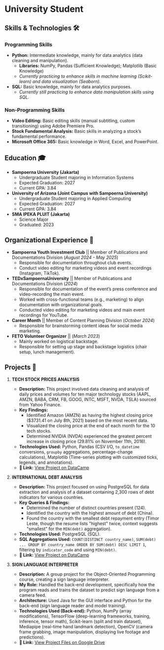 # University Student

## Skills & Technologies 🛠️

### Programming Skills

* **Python:** Intermediate knowledge, mainly for data analytics (data cleaning and manipulation). 
    * **Libraries:** NumPy, Pandas (Sufficient Knowledge); Matplotlib (Basic Knowledge)
    * *Currently practicing to enhance skills in machine learning (Scikit-learn) and data visualization (Seaborn).* 
* **SQL:** Basic knowledge, mainly for data analytics purposes.
    * *Currently still practicing to enhance data manipulation skills using SQL.* 

### Non-Programming Skills

* **Video Editing:** Basic editing skills (manual subtitling, custom transitioning) using Adobe Premiere Pro.
* **Stock Fundamental Analysis:** Basic skills in analyzing a stock’s fundamental performance.
* **Microsoft Office 365:** Basic knowledge in Word, Excel, and PowerPoint. 

## Education 🎓

* **Sampoerna University (Jakarta)** 
    * Undergraduate Student majoring in Information Systems
    * Expected Graduation: 2027
    * Current GPA: 3.84
* **University of Arizona (Joint Campus with Sampoerna University)** 
    * Undergraduate Student majoring in Applied Computing
    * Expected Graduation: 2027
    * Current GPA: 3.84
* **SMA IPEKA PLUIT (Jakarta)**
    * Science Major
    * Graduated: 2023

## Organizational Experience 💼

* **Sampoerna Youth Investment Club** || Member of Publications and Documentations Division (_August 2024 - May 2025_)
    * Responsible for documentation throughout club events. 
    * Conduct video editing for marketing videos and event recordings (Instagram, TikTok). 
* **TEDxSampoernaUniversity** || Member of Publications and Documentations Division (_2024_)
    * Responsible for documentation of the event’s press conference and video-recording the main event. 
    * Worked with cross-functional teams (e.g., marketing) to align documentation with organizational goals. 
    * Conducted video editing for marketing videos and main event recordings for YouTube. 
* **Career Month** || Member of Content Planning Division (_October 2024_) 
    * Responsible for brainstorming content ideas for social media marketing. 
* **FETO Volunteer Organizer** || (_March 2023_) 
    * Mainly worked on logistical backstage. 
    * Responsible for setting up stage and backstage logistics (chair setup, lunch management). 

## Projects 🚀

1.  **TECH STOCK PRICES ANALYSIS**
    * **Description:** This project involved data cleaning and analysis of daily prices and volumes for ten major technology stocks (AAPL, AMZN, BABA, CRM, FB, GOOG, INTC, MSFT, NVDA, TSLA) sourced from Yahoo Finance. 
    * **Key Findings:**
        * Identified Amazon (AMZN) as having the highest closing price ($3731.41 on July 8th, 2021) based on the most recent data. 
        * Visualized the closing price at the end of each month for the 10 tech stocks. 
        * Determined NVIDIA (NVDA) experienced the greatest percent increase in closing price (29.81% on November 11th, 2016). 
    * **Technologies Used:** Python, Pandas (CSV I/O, `to_datetime` conversions, `groupby` aggregations, percentage-change calculations), Matplotlib (Time-series plotting with customized ticks, legends, and annotations). 
    * **🔗 Link:** [View Project on DataCamp](https://www.datacamp.com/datalab/w/ff573cec-0ba1-423e-93b2-c0bf98e3ce3c/edit)

2.  **INTERNATIONAL DEBT ANALYSIS**
    * **Description:** This project focused on using PostgreSQL for data extraction and analysis of a dataset containing 2,300 rows of debt indicators for various countries. 
    * **Key Queries & Findings:**
        * Determined the number of distinct countries present (124). 
        * Identified the country with the highest amount of debt (China). 
        * Found the country with the smallest debt repayment entry (Timor Leste, though the resume lists "highest" twice, context suggests "smallest" for the `MIN(debt)` aggregation).
    * **Technologies Used:** PostgreSQL (SQL).
    * **SQL Aggregations Used:** `COUNT(DISTINCT country_name)`, `SUM(debt) ... GROUP BY country_name ORDER BY SUM(debt) DESC LIMIT 1`, filtering by `indicator_code` and using `MIN(debt)`. 
    * **🔗 Link:** [View Project on DataCamp](https://www.datacamp.com/datalab/w/c7099794-242b-457b-868e-32402b95e894/edit) 

3.  **SIGN LANGUAGE INTERPRETER**
    * **Description:** A group project for the Object-Oriented Programming course, creating a sign language interpreter.
    * **My Role:** Handled the back-end development, specifically how the program reads and trains the dataset to predict sign language from a camera feed. 
    * **Architecture:** Used Java for the GUI interface and Python for the back-end (sign language reader and model training). 
    * **Technologies Used (Back-end):** Python, NumPy (array modifications), TensorFlow (deep-learning frameworks, training, inference, tensor math), Scikit-learn (split and train dataset), Mediapipe (real-time hand landmark detection), OpenCV (camera frame grabbing, image manipulation, displaying live footage and predictions). 
    * **🔗 Link:** [View Project Files on Google Drive](https://drive.google.com/drive/folders/1EgQaPcSx_NtoFmGpBwcFHAexBaZ-gXDq) 



